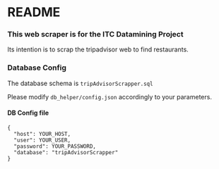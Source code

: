 # README

### This web scraper is for the ITC Datamining Project

Its intention is to scrap the tripadvisor web to find restaurants.

### Database Config
The database schema is `tripAdvisorScrapper.sql`

Please modify `db_helper/config.json` accordingly to your parameters.

#### DB Config file
````
{
  "host": YOUR_HOST,
  "user": YOUR_USER,
  "password": YOUR_PASSWORD,
  "database": "tripAdvisorScrapper"
}
````

